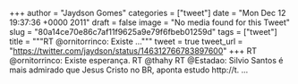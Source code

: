 
+++
author = "Jaydson Gomes"
categories = ["tweet"]
date = "Mon Dec 12 19:37:36 +0000 2011"
draft = false
image = "No media found for this Tweet"
slug = "80a14ce70e86c7af11f9625a9e79f6fbeb01259d"
tags = ["tweet"]
title = """RT @ornitorrinco: Existe ..."""
tweet = true
tweet_url = "https://twitter.com/jaydson/status/146312766783897600"
+++
RT @ornitorrinco: Existe esperança. RT @thahy RT @Estadao: Silvio Santos é mais admirado que Jesus Cristo no BR, aponta estudo http://t. ...
